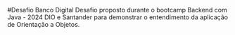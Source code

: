 #Desafio Banco Digital
Desafio proposto durante o bootcamp Backend com Java - 2024 DIO e Santander para demonstrar o entendimento da aplicação de Orientação a Objetos.
